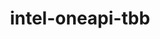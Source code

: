 ---
title: "intel-oneapi-tbb"
layout: cache
categories: [package, develop-2025-05-18]
meta: {"compilers": ["none"], "num_specs": 3, "num_specs_by_stack": {"aws-pcluster-x86_64_v4": 2, "e4s-oneapi": 1, "root": 3}, "oss": ["amzn2", "ubuntu22.04"], "platforms": ["linux"], "stacks": ["aws-pcluster-x86_64_v4", "e4s-oneapi", "root"], "targets": ["x86_64_v3", "x86_64_v4"], "versions": ["2022.1.0"]}
spec_details: [{"compiler": "none", "hash": "b46ln5ylo5ozxj5eaua2sh5azvhvm2wz", "os": "amzn2", "platform": "linux", "size": "-", "stacks": ["aws-pcluster-x86_64_v4", "root"], "target": "x86_64_v4", "variants": ["build_system=generic", "+envmods"], "versions": ["2022.1.0"]}, {"compiler": "none", "hash": "eddyvqntvmjxajcbdblzti7ewcsfdpky", "os": "amzn2", "platform": "linux", "size": "-", "stacks": ["aws-pcluster-x86_64_v4", "root"], "target": "x86_64_v3", "variants": ["build_system=generic", "+envmods"], "versions": ["2022.1.0"]}, {"compiler": "none", "hash": "wpmia6wb3tgtvvuk5kvn66kuzy63lfiz", "os": "ubuntu22.04", "platform": "linux", "size": "-", "stacks": ["e4s-oneapi", "root"], "target": "x86_64_v3", "variants": ["build_system=generic", "+envmods"], "versions": ["2022.1.0"]}]
---